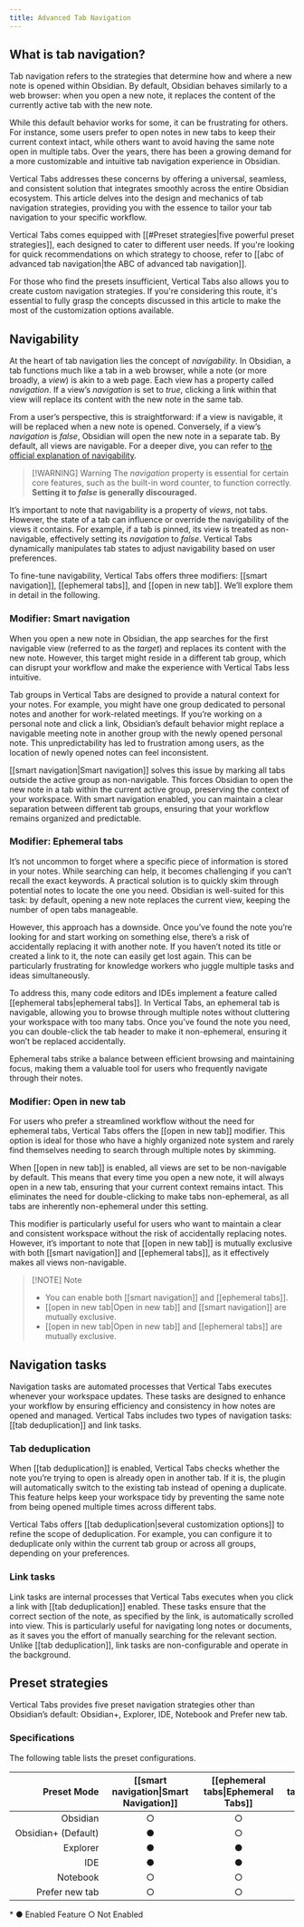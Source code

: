 ```yaml
---
title: Advanced Tab Navigation
---
```

## What is tab navigation?

Tab navigation refers to the strategies that determine how and where a new note is opened within Obsidian. By default, Obsidian behaves similarly to a web browser: when you open a new note, it replaces the content of the currently active tab with the new note.

While this default behavior works for some, it can be frustrating for others. For instance, some users prefer to open notes in new tabs to keep their current context intact, while others want to avoid having the same note open in multiple tabs. Over the years, there has been a growing demand for a more customizable and intuitive tab navigation experience in Obsidian.

Vertical Tabs addresses these concerns by offering a universal, seamless, and consistent solution that integrates smoothly across the entire Obsidian ecosystem. This article delves into the design and mechanics of tab navigation strategies, providing you with the essence to tailor your tab navigation to your specific workflow.

Vertical Tabs comes equipped with [[#Preset strategies|five powerful preset strategies]], each designed to cater to different user needs. If you're looking for quick recommendations on which strategy to choose, refer to [[abc of advanced tab navigation|the ABC of advanced tab navigation]].

For those who find the presets insufficient, Vertical Tabs also allows you to create custom navigation strategies. If you're considering this route, it's essential to fully grasp the concepts discussed in this article to make the most of the customization options available.

## Navigability

At the heart of tab navigation lies the concept of *navigability*. In Obsidian, a tab functions much like a tab in a web browser, while a note (or more broadly, a *view*) is akin to a web page. Each view has a property called *navigation*. If a view’s *navigation* is set to *true*, clicking a link within that view will replace its content with the new note in the same tab.

From a user’s perspective, this is straightforward: if a view is navigable, it will be replaced when a new note is opened. Conversely, if a view’s *navigation* is *false*, Obsidian will open the new note in a separate tab. By default, all views are navigable. For a deeper dive, you can refer to [the official explanation of navigability](https://www.youtube.com/watch?v=sbncjuJDAyU&t=1078s).

> [!WARNING] Warning
> The *navigation* property is essential for certain core features, such as the built-in word counter, to function correctly. **Setting it to *false* is generally discouraged.**

It’s important to note that navigability is a property of *views*, not tabs. However, the state of a tab can influence or override the navigability of the views it contains. For example, if a tab is pinned, its view is treated as non-navigable, effectively setting its *navigation* to *false*. Vertical Tabs dynamically manipulates tab states to adjust navigability based on user preferences.

To fine-tune navigability, Vertical Tabs offers three modifiers: [[smart navigation]], [[ephemeral tabs]], and [[open in new tab]]. We’ll explore them in detail in the following.

### Modifier: Smart navigation

When you open a new note in Obsidian, the app searches for the first navigable view (referred to as the *target*) and replaces its content with the new note. However, this target might reside in a different tab group, which can disrupt your workflow and make the experience with Vertical Tabs less intuitive.

Tab groups in Vertical Tabs are designed to provide a natural context for your notes. For example, you might have one group dedicated to personal notes and another for work-related meetings. If you’re working on a personal note and click a link, Obsidian’s default behavior might replace a navigable meeting note in another group with the newly opened personal note. This unpredictability has led to frustration among users, as the location of newly opened notes can feel inconsistent.

[[smart navigation|Smart navigation]] solves this issue by marking all tabs outside the active group as non-navigable. This forces Obsidian to open the new note in a tab within the current active group, preserving the context of your workspace. With smart navigation enabled, you can maintain a clear separation between different tab groups, ensuring that your workflow remains organized and predictable.

### Modifier: Ephemeral tabs

It’s not uncommon to forget where a specific piece of information is stored in your notes. While searching can help, it becomes challenging if you can’t recall the exact keywords. A practical solution is to quickly skim through potential notes to locate the one you need. Obsidian is well-suited for this task: by default, opening a new note replaces the current view, keeping the number of open tabs manageable.

However, this approach has a downside. Once you’ve found the note you’re looking for and start working on something else, there’s a risk of accidentally replacing it with another note. If you haven’t noted its title or created a link to it, the note can easily get lost again. This can be particularly frustrating for knowledge workers who juggle multiple tasks and ideas simultaneously.

To address this, many code editors and IDEs implement a feature called [[ephemeral tabs|ephemeral tabs]]. In Vertical Tabs, an ephemeral tab is navigable, allowing you to browse through multiple notes without cluttering your workspace with too many tabs. Once you’ve found the note you need, you can double-click the tab header to make it non-ephemeral, ensuring it won’t be replaced accidentally.

Ephemeral tabs strike a balance between efficient browsing and maintaining focus, making them a valuable tool for users who frequently navigate through their notes.

### Modifier: Open in new tab

For users who prefer a streamlined workflow without the need for ephemeral tabs, Vertical Tabs offers the [[open in new tab]] modifier. This option is ideal for those who have a highly organized note system and rarely find themselves needing to search through multiple notes by skimming.

When [[open in new tab]] is enabled, all views are set to be non-navigable by default. This means that every time you open a new note, it will always open in a new tab, ensuring that your current context remains intact. This eliminates the need for double-clicking to make tabs non-ephemeral, as all tabs are inherently non-ephemeral under this setting.

This modifier is particularly useful for users who want to maintain a clear and consistent workspace without the risk of accidentally replacing notes. However, it’s important to note that [[open in new tab]] is mutually exclusive with both [[smart navigation]] and [[ephemeral tabs]], as it effectively makes all views non-navigable.

> [!NOTE] Note
> - You can enable both [[smart navigation]] and [[ephemeral tabs]].
> - [[open in new tab|Open in new tab]] and [[smart navigation]] are mutually exclusive.
> - [[open in new tab|Open in new tab]] and [[ephemeral tabs]] are mutually exclusive.

## Navigation tasks

Navigation tasks are automated processes that Vertical Tabs executes whenever your workspace updates. These tasks are designed to enhance your workflow by ensuring efficiency and consistency in how notes are opened and managed. Vertical Tabs includes two types of navigation tasks: [[tab deduplication]] and link tasks.

### Tab deduplication

When [[tab deduplication]] is enabled, Vertical Tabs checks whether the note you’re trying to open is already open in another tab. If it is, the plugin will automatically switch to the existing tab instead of opening a duplicate. This feature helps keep your workspace tidy by preventing the same note from being opened multiple times across different tabs.

Vertical Tabs offers [[tab deduplication|several customization options]] to refine the scope of deduplication. For example, you can configure it to deduplicate only within the current tab group or across all groups, depending on your preferences.

### Link tasks

Link tasks are internal processes that Vertical Tabs executes when you click a link with [[tab deduplication]] enabled. These tasks ensure that the correct section of the note, as specified by the link, is automatically scrolled into view. This is particularly useful for navigating long notes or documents, as it saves you the effort of manually searching for the relevant section. Unlike [[tab deduplication]], link tasks are non-configurable and operate in the background.

## Preset strategies

Vertical Tabs provides five preset navigation strategies other than Obsidian’s default: Obsidian+, Explorer, IDE, Notebook and Prefer new tab.

### Specifications

The following table lists the preset configurations.

| <div style="width: 150px;">Preset Mode</div> | <div style="width: 150px;">[[smart navigation\|Smart Navigation]]</div> | <div style="width: 130px;">[[ephemeral tabs\|Ephemeral Tabs]]</div> | <div style="width: 140px;">[[open in new tab\|Open in New Tab]]</div> | <div style="width: 150px;">[[tab deduplication\|Tab Deduplication]]</div> |
| -------------------------------------------: | :---------------------------------------------------------------------: | :-----------------------------------------------------------------: | :-------------------------------------------------------------------: | :-----------------------------------------------------------------------: |
|                                     Obsidian |                                    ○                                    |                                  ○                                  |                                   ○                                   |                                     ○                                     |
|                          Obsidian+ (Default) |                                    ●                                    |                                  ○                                  |                                   ○                                   |                                     ○                                     |
|                                     Explorer |                                    ●                                    |                                  ●                                  |                                   ○                                   |                                     ○                                     |
|                                          IDE |                                    ●                                    |                                  ●                                  |                                   ○                                   |                                     ●                                     |
|                                     Notebook |                                    ○                                    |                                  ○                                  |                                   ●                                   |                                     ●                                     |
|                               Prefer new tab |                                    ○                                    |                                  ○                                  |                                   ●                                   |                                     ○                                     |

\* ● Enabled Feature ○ Not Enabled
